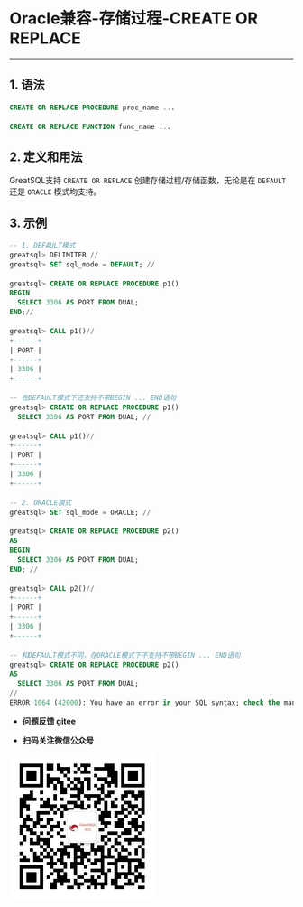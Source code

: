 # Oracle兼容-存储过程-CREATE OR REPLACE
---


## 1. 语法

```sql
CREATE OR REPLACE PROCEDURE proc_name ...

CREATE OR REPLACE FUNCTION func_name ...
```

## 2. 定义和用法

GreatSQL支持 `CREATE OR REPLACE` 创建存储过程/存储函数，无论是在 `DEFAULT` 还是 `ORACLE` 模式均支持。

## 3. 示例

```sql
-- 1. DEFAULT模式
greatsql> DELIMITER //
greatsql> SET sql_mode = DEFAULT; //

greatsql> CREATE OR REPLACE PROCEDURE p1()
BEGIN
  SELECT 3306 AS PORT FROM DUAL;
END;//

greatsql> CALL p1()//
+------+
| PORT |
+------+
| 3306 |
+------+

-- 在DEFAULT模式下还支持不带BEGIN ... END语句
greatsql> CREATE OR REPLACE PROCEDURE p1()
  SELECT 3306 AS PORT FROM DUAL; //

greatsql> CALL p1()//
+------+
| PORT |
+------+
| 3306 |
+------+

-- 2. ORACLE模式
greatsql> SET sql_mode = ORACLE; //

greatsql> CREATE OR REPLACE PROCEDURE p2()
AS
BEGIN
  SELECT 3306 AS PORT FROM DUAL;
END; //

greatsql> CALL p2()//
+------+
| PORT |
+------+
| 3306 |
+------+

-- 和DEFAULT模式不同，在ORACLE模式下不支持不带BEGIN ... END语句
greatsql> CREATE OR REPLACE PROCEDURE p2()
AS
  SELECT 3306 AS PORT FROM DUAL;
//
ERROR 1064 (42000): You have an error in your SQL syntax; check the manual that corresponds to your MySQL server version for the right syntax to use near 'SELECT 3306 AS PORT FROM DUAL' at line 3
```



- **[问题反馈 gitee](https://gitee.com/GreatSQL/GreatSQL-Manual/issues)**

- **扫码关注微信公众号**

![greatsql-wx](../../greatsql-wx.jpg)
